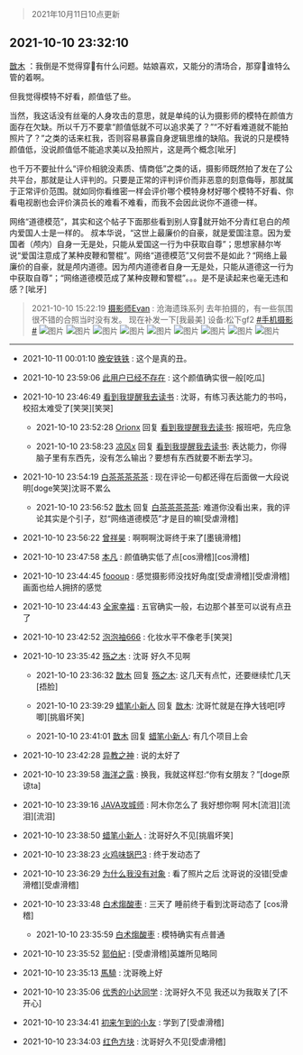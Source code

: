 > 2021年10月11日10点更新
<link rel="stylesheet" href="https://cdn.jsdelivr.net/gh/taotie6/sampleJSON@main/css/photo_show.css">
<meta name="referrer" content="no-referrer" />


 ## 2021-10-10 23:32:10 

 [㪚木](https://www.coolapk.com/feed/30602140?shareKey=OTEwMWE5MTYxNDZmNjE2MzBlNGI~) ：我倒是不觉得穿👘有什么问题。姑娘喜欢，又能分的清场合，那穿👘谁特么管的着啊。

但我觉得模特不好看，颜值低了些。

当然，我这话没有丝毫的人身攻击的意思，就是单纯的认为摄影师的模特在颜值方面存在欠缺。所以千万不要拿“颜值低就不可以追求美了？”“不好看难道就不能拍照片了<!--break-->？”之类的话来杠我，否则容易暴露自身逻辑思维的缺陷。我说的只是模特颜值低，没说颜值低不能追求美以及拍照片，这是两个概念[呲牙]

也千万不要扯什么“评价相貌没素质、情商低”之类的话，摄影师既然拍了发在了公共平台，那就是让人评判的。只要是正常的评判评价而非恶意的刻意侮辱，那就属于正常评价范围。就如同你看维密一样会评价哪个模特身材好哪个模特不好看、你看电视剧也会评价演员长的难看不难看，而我不会因此说你不道德一样。

网络“道德模范”，其实和这个帖子下面那些看到别人穿👘就开始不分青红皂白的颅内爱国人士是一样的。
叔本华说，“这世上最廉价的自豪，就是爱国注意。因为爱国者（颅内）自身一无是处，只能从爱国这一行为中获取自尊”；思想家赫尔岑说“爱国注意成了某种皮鞭和警棍”。网络“道德模范”又何尝不是如此？“网络上最廉价的自豪，就是颅内道德。因为颅内道德者自身一无是处，只能从道德这一行为中获取自尊”；“网络道德模范成了某种皮鞭和警棍”。。。是不是读起来也毫无违和感？[呲牙] 

<div class="album">
</div>

> 2021-10-10 15:22:19 
> [摄影师Evan](https://www.coolapk.com/feed/30591629?shareKey=MTg2MDAyN2Y3NmMzNjE2MzBlNGI~) : 沧海遗珠系列 去年拍摄的，有一些氛围很不错的合照当时没有发。 现在补发一下[我最美] 设备:松下gf2 <a class="feed-link-tag" href="/t/手机摄影?type=0">#手机摄影#</a> 
![图片](https://image.coolapk.com/feed/2021/1010/15/1740354_57fa1f10_0514_5272@2353x3522.jpeg)
![图片](https://image.coolapk.com/feed/2021/1010/15/1740354_882d8f52_0514_5274@3522x2353.jpeg)
![图片](https://image.coolapk.com/feed/2021/1010/15/1740354_0b625583_0514_5276@3522x2353.jpeg)
![图片](https://image.coolapk.com/feed/2021/1010/15/1740354_621fd2a4_0514_5278@2353x3522.jpeg)
![图片](https://image.coolapk.com/feed/2021/1010/15/1740354_34d6a045_0514_528@1423x2077.jpeg)
![图片](https://image.coolapk.com/feed/2021/1010/15/1740354_8d674f6d_0514_5282@2153x1438.jpeg)
![图片](https://image.coolapk.com/feed/2021/1010/15/1740354_ac91e7e8_0514_5284@2160x1443.jpeg)
![图片](https://image.coolapk.com/feed/2021/1010/15/1740354_5f6e1137_0514_5286@3522x2353.jpeg)
![图片](https://image.coolapk.com/feed/2021/1010/15/1740354_93c49db7_0514_529@3522x2353.jpeg)

 ------- 

- 2021-10-11 00:01:10 [晚安铁铁](uid=2870621) : 这个是真的丑。 

- 2021-10-10 23:59:06 [此用户已经不存在](uid=644762) : 这个颜值确实很一般[吃瓜] 

- 2021-10-10 23:46:49 [看到我提醒我去读书](uid=2577914) : 沈哥，有练习表达能力的书吗，校招太难受了[笑哭][笑哭] 

    - 2021-10-10 23:52:28 [Orionx](uid=767810) 回复 [看到我提醒我去读书](uid=2577914): 报班吧，先应急 

    - 2021-10-10 23:58:23 [凉风x](uid=1300277) 回复 [看到我提醒我去读书](uid=2577914): 表达能力，你得脑子里有东西先，没有怎么输出？要想有东西就要不断去学习。 

- 2021-10-10 23:54:19 [白茶茶茶茶茶](uid=1345634) : 现在评论一句都还得在后面做一大段说明[doge笑哭]沈哥不累么 

    - 2021-10-10 23:56:52 [㪚木](uid=1081091) 回复 [白茶茶茶茶茶](uid=1345634): 难道你没看出来，我的评论其实是个引子，怼“网络道德模范”才是目的嘛[受虐滑稽] 

- 2021-10-10 23:56:22 [曾祥昊](uid=6695078) : 啊啊啊沈哥终于来了[墨镜滑稽] 

- 2021-10-10 23:47:58 [本凡](uid=2240888) : 颜值确实低了点[cos滑稽][cos滑稽] 

- 2021-10-10 23:44:45 [foooup](uid=12770621) : 感觉摄影师没找好角度[受虐滑稽][受虐滑稽]画面也给人拥挤的感觉 

- 2021-10-10 23:44:43 [全家幸福](uid=2237599) : 五官确实一般，右边那个甚至可以说有点丑了 

- 2021-10-10 23:42:52 [泡泡袖666](uid=2844894) : 化妆水平不像老手[笑哭] 

- 2021-10-10 23:35:42 [殇之木](uid=1085570) : 沈哥 好久不见啊 

    - 2021-10-10 23:36:32 [㪚木](uid=1081091) 回复 [殇之木](uid=1085570): 这几天有点忙，还要继续忙几天[捂脸] 

    - 2021-10-10 23:39:29 [蜡笔小新人](uid=4236945) 回复 [㪚木](uid=1081091): 沈哥忙就是在挣大钱吧[哼唧][挑眉坏笑] 

    - 2021-10-10 23:41:01 [㪚木](uid=1081091) 回复 [蜡笔小新人](uid=4236945): 有几个项目上会 

- 2021-10-10 23:42:28 [异教之神](uid=2461540) : 说的太好了 

- 2021-10-10 23:39:58 [海洋之露](uid=1111949) : 换我，我就这样怼:“你有女朋友？”[doge原谅ta] 

- 2021-10-10 23:39:16 [JAVA攻城师](uid=1305871) : 阿木你怎么了 我好想你啊 阿木[流泪][流泪][流泪] 

- 2021-10-10 23:38:50 [蜡笔小新人](uid=4236945) : 沈哥好久不见[挑眉坏笑] 

- 2021-10-10 23:38:23 [火鸡味锅巴3](uid=1060439) : 终于发动态了 

- 2021-10-10 23:36:29 [为什么我没有对象](uid=2236988) : 看了照片之后 沈哥说的没错[受虐滑稽][受虐滑稽] 

- 2021-10-10 23:33:48 [白术煼酸枣](uid=8303609) : 三天了  睡前终于看到沈哥动态了 [cos滑稽] 

    - 2021-10-10 23:35:59 [白术煼酸枣](uid=8303609) : 模特确实有点普通 

- 2021-10-10 23:35:52 [郭伯紀](uid=2859803) : [受虐滑稽]英雄所见略同 

- 2021-10-10 23:35:13 [馬驍](uid=3270825) : 沈哥晚上好 

- 2021-10-10 23:35:06 [优秀的小达同学](uid=3114536) : 沈哥好久不见 我还以为我取关了[不开心] 

- 2021-10-10 23:34:41 [初来乍到的小友](uid=11462281) : 学到了[受虐滑稽] 

- 2021-10-10 23:34:03 [红色方块](uid=825268) : 沈哥好久不见[受虐滑稽] 

